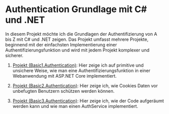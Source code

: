 # Authentication Grundlage mit C# und .NET
In diesem Projekt möchte ich die Grundlagen der Authentifizierung von A bis Z mit C# und .NET zeigen.
Das Projekt umfasst mehrere Projekte, beginnend mit der einfachsten Implementierung einer Authentifizierungsfunktion und wird mit jedem Projekt komplexer und sicherer.


1. [Projekt (Basic1.Authentication)](src/Basic1.Authentication/README.md): Hier zeige ich auf primitive und unsichere Weise, wie man eine Authentifizierungsfunktion in einer Webanwendung mit ASP.NET Core implementiert.

2. [Projekt (Basic2.Authentication)](src/Basic2.Authentication/README.md): Hier zeige ich, wie Cookies Daten vor unbefugten Benutzern schützen werden können.

3. [Projekt (Basic3.Authentication)](src/Basic3.Authentication/README.md): Hier zeige ich, wie der Code aufgeräumt werden kann und wie man einen AuthService implementiert.